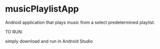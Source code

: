 # musicPlaylistApp

Android application that plays music from a select predetermined playlist.

TO RUN:

simply download and run in Android Studio
